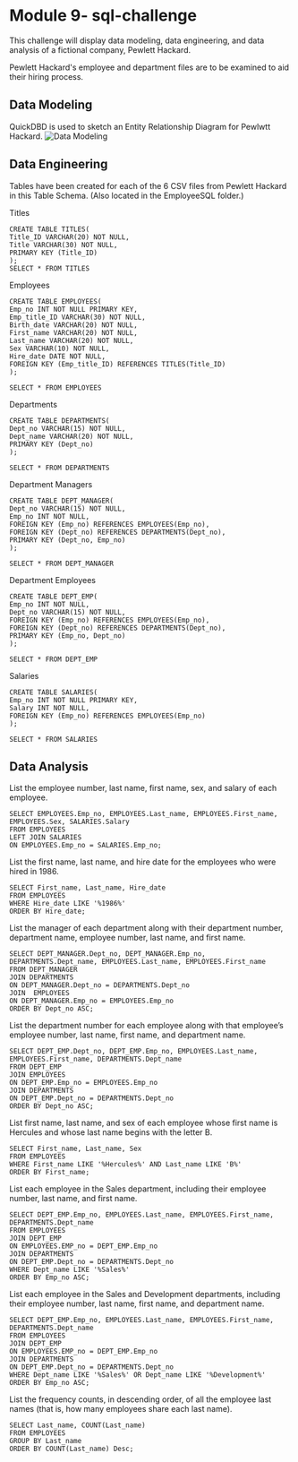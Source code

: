 # Module 9- sql-challenge
This challenge will display data modeling, data engineering, and data analysis of a fictional company, Pewlett Hackard.

Pewlett Hackard's employee and department files are to be examined to aid their hiring process. 


## Data Modeling 
QuickDBD is used to sketch an Entity Relationship Diagram for Pewlwtt Hackard.
![Data Modeling ](https://user-images.githubusercontent.com/121995835/228045206-e0fa6b98-1c31-425c-9127-f1cf99c88e9b.png)


## Data Engineering 
Tables have been created for each of the 6 CSV files from Pewlett Hackard in this Table Schema. (Also located in the EmployeeSQL folder.) 


Titles  

	CREATE TABLE TITLES(
	Title_ID VARCHAR(20) NOT NULL,
	Title VARCHAR(30) NOT NULL,
	PRIMARY KEY (Title_ID)
	);
	SELECT * FROM TITLES

Employees 

	CREATE TABLE EMPLOYEES(
	Emp_no INT NOT NULL PRIMARY KEY,
	Emp_title_ID VARCHAR(30) NOT NULL,
	Birth_date VARCHAR(20) NOT NULL,
	First_name VARCHAR(20) NOT NULL,
	Last_name VARCHAR(20) NOT NULL,
	Sex VARCHAR(10) NOT NULL, 
	Hire_date DATE NOT NULL,
	FOREIGN KEY (Emp_title_ID) REFERENCES TITLES(Title_ID)
	);

	SELECT * FROM EMPLOYEES

Departments 

	CREATE TABLE DEPARTMENTS(
	Dept_no VARCHAR(15) NOT NULL,
	Dept_name VARCHAR(20) NOT NULL,
	PRIMARY KEY (Dept_no)
	);

	SELECT * FROM DEPARTMENTS

Department Managers

	CREATE TABLE DEPT_MANAGER(
	Dept_no VARCHAR(15) NOT NULL,
	Emp_no INT NOT NULL,
	FOREIGN KEY (Emp_no) REFERENCES EMPLOYEES(Emp_no),
	FOREIGN KEY (Dept_no) REFERENCES DEPARTMENTS(Dept_no),
	PRIMARY KEY (Dept_no, Emp_no)
	);

	SELECT * FROM DEPT_MANAGER

Department Employees

	CREATE TABLE DEPT_EMP(
	Emp_no INT NOT NULL,
	Dept_no VARCHAR(15) NOT NULL,
	FOREIGN KEY (Emp_no) REFERENCES EMPLOYEES(Emp_no),
	FOREIGN KEY (Dept_no) REFERENCES DEPARTMENTS(Dept_no),
	PRIMARY KEY (Emp_no, Dept_no)
	);

	SELECT * FROM DEPT_EMP

Salaries 

	CREATE TABLE SALARIES(
	Emp_no INT NOT NULL PRIMARY KEY,
	Salary INT NOT NULL,
	FOREIGN KEY (Emp_no) REFERENCES EMPLOYEES(Emp_no)
	);

	SELECT * FROM SALARIES
	

## Data Analysis
List the employee number, last name, first name, sex, and salary of each employee.

	SELECT EMPLOYEES.Emp_no, EMPLOYEES.Last_name, EMPLOYEES.First_name, EMPLOYEES.Sex, SALARIES.Salary 
	FROM EMPLOYEES
	LEFT JOIN SALARIES 
	ON EMPLOYEES.Emp_no = SALARIES.Emp_no;
	
List the first name, last name, and hire date for the employees who were hired in 1986.

	SELECT First_name, Last_name, Hire_date
	FROM EMPLOYEES
	WHERE Hire_date LIKE '%1986%'
	ORDER BY Hire_date;

List the manager of each department along with their department number, department name, employee number, last name, and first name.

	SELECT DEPT_MANAGER.Dept_no, DEPT_MANAGER.Emp_no, DEPARTMENTS.Dept_name, EMPLOYEES.Last_name, EMPLOYEES.First_name
	FROM DEPT_MANAGER
	JOIN DEPARTMENTS
	ON DEPT_MANAGER.Dept_no = DEPARTMENTS.Dept_no
	JOIN  EMPLOYEES
	ON DEPT_MANAGER.Emp_no = EMPLOYEES.Emp_no
	ORDER BY Dept_no ASC;

List the department number for each employee along with that employee’s employee number, last name, first name, and department name.

	SELECT DEPT_EMP.Dept_no, DEPT_EMP.Emp_no, EMPLOYEES.Last_name, EMPLOYEES.First_name, DEPARTMENTS.Dept_name
	FROM DEPT_EMP
	JOIN EMPLOYEES
	ON DEPT_EMP.Emp_no = EMPLOYEES.Emp_no
	JOIN DEPARTMENTS
	ON DEPT_EMP.Dept_no = DEPARTMENTS.Dept_no
	ORDER BY Dept_no ASC;

List first name, last name, and sex of each employee whose first name is Hercules and whose last name begins with the letter B.

	SELECT First_name, Last_name, Sex
	FROM EMPLOYEES
	WHERE First_name LIKE '%Hercules%' AND Last_name LIKE 'B%'
	ORDER BY First_name;

List each employee in the Sales department, including their employee number, last name, and first name.

	SELECT DEPT_EMP.Emp_no, EMPLOYEES.Last_name, EMPLOYEES.First_name, DEPARTMENTS.Dept_name
	FROM EMPLOYEES
	JOIN DEPT_EMP
	ON EMPLOYEES.EMP_no = DEPT_EMP.Emp_no 
	JOIN DEPARTMENTS
	ON DEPT_EMP.Dept_no = DEPARTMENTS.Dept_no
	WHERE Dept_name LIKE '%Sales%'
	ORDER BY Emp_no ASC;

List each employee in the Sales and Development departments, including their employee number, last name, first name, and department name.

	SELECT DEPT_EMP.Emp_no, EMPLOYEES.Last_name, EMPLOYEES.First_name, DEPARTMENTS.Dept_name
	FROM EMPLOYEES
	JOIN DEPT_EMP
	ON EMPLOYEES.EMP_no = DEPT_EMP.Emp_no 
	JOIN DEPARTMENTS
	ON DEPT_EMP.Dept_no = DEPARTMENTS.Dept_no
	WHERE Dept_name LIKE '%Sales%' OR Dept_name LIKE '%Development%'
	ORDER BY Emp_no ASC;

List the frequency counts, in descending order, of all the employee last names (that is, how many employees share each last name).

	SELECT Last_name, COUNT(Last_name) 
	FROM EMPLOYEES
	GROUP BY Last_name
	ORDER BY COUNT(Last_name) Desc;
